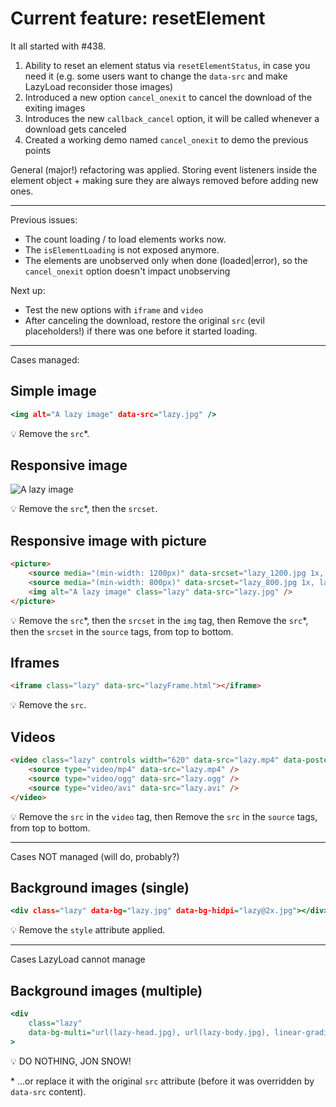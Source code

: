 # Current feature: resetElement

It all started with #438.

1. Ability to reset an element status via `resetElementStatus`, in case you need it
   (e.g. some users want to change the `data-src` and make LazyLoad reconsider those images)
2. Introduced a new option `cancel_onexit` to cancel the download of the exiting images
3. Introduces the new `callback_cancel` option, it will be called whenever a download gets canceled
4. Created a working demo named `cancel_onexit` to demo the previous points

General (major!) refactoring was applied.
Storing event listeners inside the element object + making sure they are always removed before adding new ones.

---

Previous issues:

- The count loading / to load elements works now.
- The `isElementLoading` is not exposed anymore.
- The elements are unobserved only when done (loaded|error), so the `cancel_onexit` option doesn't impact unobserving

Next up:

- Test the new options with `iframe` and `video`
- After canceling the download, restore the original `src` (evil placeholders!) if there was one before it started loading.

---

Cases managed:

## Simple image

```htm
<img alt="A lazy image" data-src="lazy.jpg" />
```

💡 Remove the `src`\*.


## Responsive image

<img
    alt="A lazy image"
    class="lazy"
    data-src="lazy.jpg"
    data-srcset="lazy_400.jpg 400w, lazy_800.jpg 800w"
    data-sizes="100w"
/>

💡 Remove the `src`\*, then the `srcset`.


## Responsive image with picture

```html
<picture>
    <source media="(min-width: 1200px)" data-srcset="lazy_1200.jpg 1x, lazy_2400.jpg 2x" />
    <source media="(min-width: 800px)" data-srcset="lazy_800.jpg 1x, lazy_1600.jpg 2x" />
    <img alt="A lazy image" class="lazy" data-src="lazy.jpg" />
</picture>
```

💡 Remove the `src`\*, then the `srcset` in the `img` tag, then 
   Remove the `src`\*, then the `srcset` in the `source` tags, from top to bottom.


## Iframes

```html
<iframe class="lazy" data-src="lazyFrame.html"></iframe>
```

💡 Remove the `src`.


## Videos

```html
<video class="lazy" controls width="620" data-src="lazy.mp4" data-poster="lazy.jpg">
    <source type="video/mp4" data-src="lazy.mp4" />
    <source type="video/ogg" data-src="lazy.ogg" />
    <source type="video/avi" data-src="lazy.avi" />
</video>
```

💡 Remove the `src` in the `video` tag, then 
   Remove the `src` in the `source` tags, from top to bottom.


---

Cases NOT managed (will do, probably?)

## Background images (single)

```htm
<div class="lazy" data-bg="lazy.jpg" data-bg-hidpi="lazy@2x.jpg"></div>
```

💡 Remove the `style` attribute applied.


---

Cases LazyLoad cannot manage

## Background images (multiple)

```htm
<div
    class="lazy"
    data-bg-multi="url(lazy-head.jpg), url(lazy-body.jpg), linear-gradient(#fff, #ccc)"
>
```

💡 DO NOTHING, JON SNOW!


\* ...or replace it with the original `src` attribute (before it was overridden by `data-src` content).
